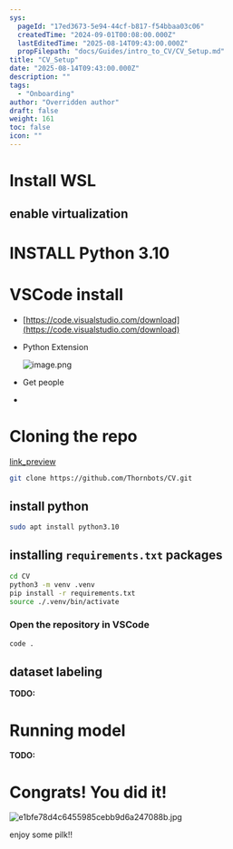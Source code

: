 ```yaml
---
sys:
  pageId: "17ed3673-5e94-44cf-b817-f54bbaa03c06"
  createdTime: "2024-09-01T00:08:00.000Z"
  lastEditedTime: "2025-08-14T09:43:00.000Z"
  propFilepath: "docs/Guides/intro_to_CV/CV_Setup.md"
title: "CV_Setup"
date: "2025-08-14T09:43:00.000Z"
description: ""
tags:
  - "Onboarding"
author: "Overridden author"
draft: false
weight: 161
toc: false
icon: ""
---
```


# Install WSL

## enable virtualization

# INSTALL Python 3.10

# VSCode install

- [https://code.visualstudio.com/download](https://code.visualstudio.com/download)
- Python Extension

	![image.png](https://prod-files-secure.s3.us-west-2.amazonaws.com/d518164a-d88e-44d1-a4ee-3adb3bd8bce0/d82b6650-a5e4-4d3c-b8c9-93d817dae00e/image.png?X-Amz-Algorithm=AWS4-HMAC-SHA256&X-Amz-Content-Sha256=UNSIGNED-PAYLOAD&X-Amz-Credential=ASIAZI2LB4667E2E5WF7%2F20250816%2Fus-west-2%2Fs3%2Faws4_request&X-Amz-Date=20250816T081126Z&X-Amz-Expires=3600&X-Amz-Security-Token=IQoJb3JpZ2luX2VjECgaCXVzLXdlc3QtMiJIMEYCIQC8V5Czy9Xi5LzbfQS4Ii7rWh2pSp5njcm0i9YpOIo09gIhAIt3Ag1mEXgj3HspqX2hSE4%2FBL0acgPHzfqfJwR6bXWkKv8DCHEQABoMNjM3NDIzMTgzODA1Igzv9wm14j%2FeV1VjFEkq3AMDm5U3oiuFVol1H6sLja%2BZMZwXMVN67EPbvhcjXB5e38Y77qPT34FsqVCcaICoVDGip2GVa2G%2Fc3ONOVoRNJEEPow%2Bt4eBh3MBe7llKKk6mFDjFlb5fC82C3OKtoznsuBJVIJcV6FYuIsbSFrH2QS56eRaYEteR2Fici8cceI85Z4eyDhFZOpbD9FcCLBVcejkk3ZvuttvGUO3jxssyrqzV8ULGceVDOqBmN1hLQ6F7g0P7XpL0Nfyw5s%2F%2F3XgaaxyKXcl3qKUf02FVPEuYd8FhEny%2Fg2ClbBus6PlcfgQOPTbb6zoEtBV%2FGuY9ZCBVoSAfTWkl3g0rk9mhN%2BYQbffQ%2FmEVMG%2B1aES1VmigZQo4MyhrfFFTE3f%2BQ00ZahiVASMs7i9i4AB6fputhcsfMBBVY%2FjKplvIxdmLtUroWI8Q%2FpPgFgFnTDv37tOI4jF9Mgpu44QlxEG6i1Ld09fqApz2DMFqRPJIczNc%2BGxnZjVTKHKl4LJ3S9Vc3q%2FkGKm3aTf7rUlpU9lFaEE5UZiRPzVTs1VaUmKC%2B6uXKjNnuSBjpHmqrTq3YrAgnh2tZ4Qj1QmgX%2BQBYGlG83JE79O%2F6BF4WQMWpFQKlzoEg3wetAzV0%2BZTKE4P%2FUW2I2HYDCU%2BIDFBjqkAQC033VNfBl2j0hLeXOYWdwnt5e0mMnYcRIPWUbzLIOn0atFTWqw3ddfwuY3LjqI8qHv3c8Xm5QB9V%2Bk%2FSZa20DPWXLx4VKz4kV6U5ptBI%2FqGkMWO8iBeI4ENhp6qMOrFfqwZq%2FOXWhabGq%2B15VSqqv%2F7rQOk5vhHa%2FqG3KNnc%2FYfoJqODlyUTn6VHwFpsrJh8pSpRbbUNbtDI0zColvEgyxOX6p&X-Amz-Signature=32c7a2527acf2ec1c7131f914fc0569cf2efa85aa7ac5a5da4becb96f36d4986&X-Amz-SignedHeaders=host&x-amz-checksum-mode=ENABLED&x-id=GetObject)
- Get people
- 

# Cloning the repo

[link_preview](https://github.com/Thornbots/CV/)

```bash
git clone https://github.com/Thornbots/CV.git
```

## install python

```bash
sudo apt install python3.10
```

## installing `requirements.txt` packages

```bash
cd CV
python3 -m venv .venv
pip install -r requirements.txt
source ./.venv/bin/activate
```

### Open the repository in VSCode

```bash
code .
```

## dataset labeling  

**TODO:**

# Running model

**TODO:**

# Congrats! You did it!

![e1bfe78d4c6455985cebb9d6a247088b.jpg](https://prod-files-secure.s3.us-west-2.amazonaws.com/d518164a-d88e-44d1-a4ee-3adb3bd8bce0/7d1ce04e-65d6-40c8-814d-754280e9515a/e1bfe78d4c6455985cebb9d6a247088b.jpg?X-Amz-Algorithm=AWS4-HMAC-SHA256&X-Amz-Content-Sha256=UNSIGNED-PAYLOAD&X-Amz-Credential=ASIAZI2LB466QCCIRSJG%2F20250816%2Fus-west-2%2Fs3%2Faws4_request&X-Amz-Date=20250816T081125Z&X-Amz-Expires=3600&X-Amz-Security-Token=IQoJb3JpZ2luX2VjECgaCXVzLXdlc3QtMiJIMEYCIQChSmY%2Be5wpj%2BlVJ3BPhS5mzDZ90MNZ710xU%2FKSWq%2BZeAIhAJS5sUgZ6RH%2BA3DYbWyIRlfnsqn3rkve7jJcSkjNQxXdKv8DCHEQABoMNjM3NDIzMTgzODA1IgzNX5A1CY5s9pA0J6oq3AOUYc0CaEludy0Ads66kw65HOgVKoukj2c8gysHlzlA%2FjC8fdyF09U6c1%2Bjx1eeHJJ8GUDhjI9lGGwUpFtdbLDhoy9IunhD9L5%2FZsa7%2BVHbBspZ9%2FxeTpl8%2B29Nx7McZSEY%2FG%2FKtgg5Ng9YXxxcWoaCEJWQnill8zbnzjzPJh1Y1jn0bIcgh3UqYOWzAcRnqS7SrMit4IkbXzFSu4IqM3uQraBeh6Yrl2nAfUKKD%2FKSQKjJrdxzOO%2F6g%2F6LdQ7H2nYrDYPU%2FD5Im2OfidBwAoTs8Uwk0%2BmfO3DFwNPCa7Co%2FXxQ5KLwR%2FMNaqfof%2Fg9gwxxabDALx26P5O%2BRwVrGJzTIwy%2FJHyCJcUVNLVPcOatACDGfQQjkRpeGr9At5a%2Fsa5N35biYQPigPyLwqbUi%2BX5Js%2FUVkkWd2Tr47t2wjCAXVVctC5sQiXh%2Facxksy4m5uQmu4XDd4g%2BdJvETTyYl5YOnAp%2FKN23W%2FmbS2gNBjmthBAIgx%2BcWyW34rXuWmEOVpLUDIc8f8pBcAo5ofN%2FKEyvWtQhgJMituZlydfYj64LYmwutJyHLkz0cAfDceG0cnjQ55rv3%2F4u3kIPxUnaLgiu5gqGvY6fkr52cm%2FKzdEuJeyIls%2FQRWeCKsU1jDf94DFBjqkAXNFxukjy6%2FEzrDKnncLmEwUOe%2Bge0MBvg0lrWqhZ8EWBKfiKgWrxsbZ30PVZSICvq9hmZilZgeSic4%2BTReBnpa7ZK18pmEr1mM2Z%2FbMv9KAj4FEx0CzCYfbHgwCsExuInFLBYEqvRcCsw0LLKjvibc1665Hj6E2pZcHpNRIUPVodfVEQxsO3t84P6HGXEcoC1tqtFRfi1sX0M%2BiNB7JHGy5KeFr&X-Amz-Signature=a6dfef1defe93f37c705296fdc2f5b73077e3205c6c6629c666b316aae22fb7e&X-Amz-SignedHeaders=host&x-amz-checksum-mode=ENABLED&x-id=GetObject)

enjoy some pilk!!

